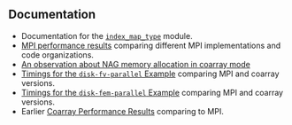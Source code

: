 ## Documentation
* Documentation for the [`index_map_type`](./index_map_type.md) module.
* [MPI performance results](./mpi-perf.md) comparing different MPI
  implementations and code organizations.
* [An observation about NAG memory allocation in coarray mode](./nag-coarray-mem-alloc-perf.md)
* [Timings for the `disk-fv-parallel` Example](./disk-fv-perf.md) comparing
  MPI and coarray versions.
* [Timings for the `disk-fem-parallel` Example](./disk-fem-perf.md) comparing
  MPI and coarray versions.
* Earlier [Coarray Performance Results](./coarray-perf.md) comparing to MPI.

